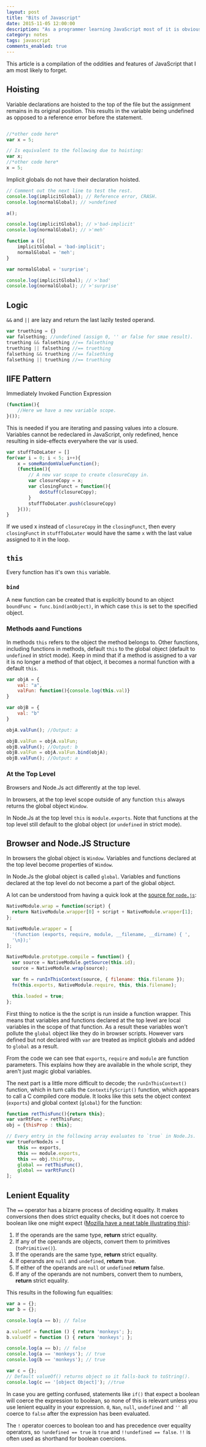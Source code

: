 ```yaml
---
layout: post
title: "Bits of Javascript"
date: 2015-11-05 12:00:00
description: "As a programmer learning JavaScript most of it is obvious and self-explanatory, however there are many little niggles and quirks that separate it from other languages. This is just some that I may need to remind myself of."
category: notes
tags: javascript
comments_enabled: true
---
```



This article is a compilation of the oddities and features of JavaScript that I am most likely to forget.


## Hoisting

Variable declarations are hoisted to the top of the file but the assignment remains in its original position.
This results in the variable being undefined as opposed to a reference error before the statement.

```javascript

//*other code here*
var x = 5;

// Is equivalent to the following due to hoisting:
var x;
//*other code here*
x = 5;
```

Implicit globals do not have their declaration hoisted.

```javascript
// Comment out the next line to test the rest.
console.log(implicitGlobal); // Reference error, CRASH.
console.log(normalGlobal); // >undefined

a();

console.log(implicitGlobal); // >'bad-implicit'
console.log(normalGlobal); // >'meh'

function a (){
    implicitGlobal = 'bad-implicit';
    normalGlobal = 'meh';
}

var normalGlobal = 'surprise';

console.log(implicitGlobal); // >'bad'
console.log(normalGlobal); // >'surprise'
```

## Logic

`&&` and `||` are lazy and return the last lazily tested operand.

```javascript
var truething = {}
var falsething; //undefined (assign 0, '' or false for smae result).
truething && falsething //== falsething
truething || falsething //== truething
falsething && truething //== falsething
falsething || truething //== truething
```

## IIFE Pattern

Immediately Invoked Function Expression

```javascript
(function(){
    //Here we have a new variable scope.    
}());   
```

This is needed if you are iterating and passing values into a closure.
Variables cannot be redeclared in JavaScript, only redefined, hence resulting in side-effects everywhere the var is used.

```javascript
var stuffToDoLater = []
for(var i = 0; i < 5; i++){
    x = someRandomValueFunction();
    (function(){
        // A new var scope to create closureCopy in.
        var closureCopy = x;
        var closingFunct = function(){
            doStuff(closureCopy);
        }
        stuffToDoLater.push(closureCopy)
    }());
}
```

If we used x instead of `closureCopy` in the `closingFunct`, then every `closingFunct` in `stuffToDoLater` would have the same `x` with the last value assigned to it in the loop.


## `this`

Every function has it's own `this` variable.

### `bind`

A new function can be created that is explicitly bound to an object `boundFunc = func.bind(anObject)`, in which case `this` is set to the specified object.

### Methods aand Functions

In methods `this` refers to the object the method belongs to. Other functions, including functions in methods, default `this` to the global object (default to `undefined` in strict mode).  Keep in mind that if a method is assigned to a var it is no longer a method of that object, it becomes a normal function with a default `this`.

```javascript
var objA = {
    val: "a",
    valFun: function(){console.log(this.val)}
}

var objB = {
    val: "b"
}

objA.valFun(); //Output: a

objB.valFun = objA.valFun;
objB.valFun(); //Output: b
objB.valFun = objA.valFun.bind(objA);
objB.valFun(); //Output: a
```

### At the Top Level

Browsers and Node.Js act differently at the top level.

In browsers, at the top level scope outside of any function `this` always returns the global object `Window`.

In Node.Js at the top level `this` is `module.exports`. Note that functions at the top level still default to the global object (or `undefined` in strict mode).


## Browser and Node.JS Structure

In browsers the global object is `Window`. Variables and functions declared at the top level become properties of `Window`.

In Node.Js the global object is called `global`. Variables and functions declared at the top level do not become a part of the global object.

 A lot can be understood from having a quick look at the [source for `node.js`](https://github.com/nodejs/node/blob/34a35919e165cba6d5972e004e6b2cbdf2f4c65a/src/node.js#L951-L968):

```javascript
NativeModule.wrap = function(script) {
  return NativeModule.wrapper[0] + script + NativeModule.wrapper[1];
};

NativeModule.wrapper = [
  '(function (exports, require, module, __filename, __dirname) { ',
  '\n});'
];

NativeModule.prototype.compile = function() {
  var source = NativeModule.getSource(this.id);
  source = NativeModule.wrap(source);

  var fn = runInThisContext(source, { filename: this.filename });
  fn(this.exports, NativeModule.require, this, this.filename);

  this.loaded = true;
};
```

First thing to notice is the the script is run inside a function wrapper. This means that variables and functions declared at the top level are local variables in the scope of that function. As a result these variables won't pollute the `global` object like they do in browser scripts. However vars defined but not declared with `var` are treated as implicit globals and added to `global` as a result.

From the code we can see that `exports`, `require` and `module` are function parameters. This explains how they are available in the whole script, they aren't just magic global variables.

The next part is a little more difficult to decode; the `runInThisContext()` function, which in turn calls the `ContextifyScript()` function, which appears to call a C compiled core module. It looks like this sets the object context (`exports`) and global context (`global`) for the function:

```javascript
function retThisFunc(){return this};
var varRtFunc = retThisFunc;
obj = {thisProp : this};

// Every entry in the following array evaluates to `true` in Node.Js.
var trueForNodeJs = [
    this == exports,
    this == module.exports,
    this == obj.thisProp,
    global == retThisFunc(),
    global == varRtFunc()
];
```


## Lenient Equality

The `==` operator has a bizarre process of deciding equality. It makes conversions then does strict equality checks, but it does not coerce to boolean like one might expect ([Mozilla have a neat table illustrating this](https://developer.mozilla.org/en-US/docs/Web/JavaScript/Equality_comparisons_and_sameness#Loose_equality_using)):

 1. If the operands are the same type, __return__ strict equality.
 1. If any of the operands are objects, convert them to primitives (`toPrimitive()`).
 1. If the operands are the same type, __return__ strict equality.
 1. If operands are `null` and `undefined`, __return__ true.
 1. If either of the operands are `null` or `undefined` __return__ false.
 1. If any of the operands are not numbers, convert them to numbers, __return__ strict equality.

This results in the following fun equalities:

```javascript
var a = {};
var b = {};

console.log(a == b); // false

a.valueOf = function () { return 'monkeys'; };
b.valueOf = function () { return 'monkeys'; };

console.log(a == b); // false
console.log(a == 'monkeys'); // true
console.log(b == 'monkeys'); // true

var c = {};
// Default valueOf() returns object so it falls-back to toString().
console.log(c == '[object Object]'); //true
```

In case you are getting confused, statements like `if()` that expect a boolean  will coerce the expression to boolean, so none of this is relevant unless you use lenient equality in your expression. `0`, `Nan`, `null`, `undefined` and `''` all coerce to `false` after the expression has been evaluated.

The `!` operator coerces to boolean too and has precedence over equality operators, so `!undefined == true` is `true` and `!!undefined == false`. `!!` is often used as shorthand for boolean coercions.
